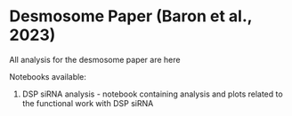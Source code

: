 # Desmosome Paper (Baron et al., 2023)
All analysis for the desmosome paper are here

Notebooks available:
1. DSP siRNA analysis - notebook containing analysis and plots related to the functional work with DSP siRNA
